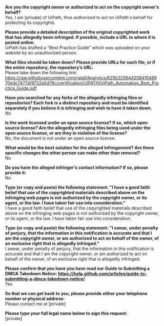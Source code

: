 **Are you the copyright owner or authorized to act on the copyright owner’s behalf?**  
Yes, I am [private] of UiPath, thus authorized to act on UiPath's behalf for protecting its copyrights.

**Please provide a detailed description of the original copyrighted work that has allegedly been infringed. If possible, include a URL to where it is posted online.**  
UiPath has drafted a "Best Practice Guide" which was uploaded on your website by an unauthorized person.

**What files should be taken down? Please provide URLs for each file, or if the entire repository, the repository’s URL:**  
Please take down the following link:   https://raw.githubusercontent.com/ralall/Analytics/625b32564420841548970edc7477af9732a5d78c/certification/UIPATH/UiPath_Automation_Best_Practice_Guide.pdf

**Have you searched for any forks of the allegedly infringing files or repositories? Each fork is a distinct repository and must be identified separately if you believe it is infringing and wish to have it taken down.**  
No

**Is the work licensed under an open source license? If so, which open source license? Are the allegedly infringing files being used under the open source license, or are they in violation of the license?**  
No, the document is not under an open source license.

**What would be the best solution for the alleged infringement? Are there specific changes the other person can make other than removal?**  
No

**Do you have the alleged infringer’s contact information? If so, please provide it:**  
No

**Type (or copy and paste) the following statement: "I have a good faith belief that use of the copyrighted materials described above on the infringing web pages is not authorized by the copyright owner, or its agent, or the law. I have taken fair use into consideration."**  
I have a good faith belief that use of the copyrighted materials described above on the infringing web pages is not authorized by the copyright owner, or its agent, or the law. I have taken fair use into consideration.

**Type (or copy and paste) the following statement: "I swear, under penalty of perjury, that the information in this notification is accurate and that I am the copyright owner, or am authorized to act on behalf of the owner, of an exclusive right that is allegedly infringed."**  
I swear, under penalty of perjury, that the information in this notification is accurate and that I am the copyright owner, or am authorized to act on behalf of the owner, of an exclusive right that is allegedly infringed.

**Please confirm that you have you have read our Guide to Submitting a DMCA Takedown Notice: https://help.github.com/articles/guide-to-submitting-a-dmca-takedown-notice/**  
Yes

**So that we can get back to you, please provide either your telephone number or physical address:**  
Please contact me at [private]

**Please type your full legal name below to sign this request:**  
[private]
